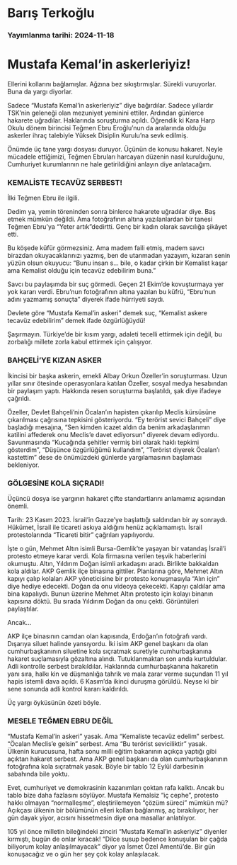 # Barış Terkoğlu

### Yayımlanma tarihi: 2024-11-18

# Mustafa Kemal’in askerleriyiz!

Ellerini kollarını bağlamışlar. Ağzına bez sıkıştırmışlar. Sürekli vuruyorlar. Buna da yargı diyorlar.

Sadece “Mustafa Kemal’in askerleriyiz” diye bağırdılar. Sadece yıllardır TSK’nin geleneği olan mezuniyet yeminini ettiler. Ardından günlerce hakarete uğradılar. Haklarında soruşturma açıldı. Öğrendik ki Kara Harp Okulu dönem birincisi Teğmen Ebru Eroğlu’nun da aralarında olduğu askerler ihraç talebiyle Yüksek Disiplin Kurulu’na sevk edilmiş.

Önümde üç tane yargı dosyası duruyor. Üçünün de konusu hakaret. Neyle mücadele ettiğimizi, Teğmen Ebruları harcayan düzenin nasıl kurulduğunu, Cumhuriyet kurumlarının ne hale getirildiğini anlayın diye anlatacağım.


### KEMALİSTE TECAVÜZ SERBEST!

İlki Teğmen Ebru ile ilgili.

Dedim ya, yemin töreninden sonra binlerce hakarete uğradılar diye. Baş etmek mümkün değildi. Ama fotoğrafının altına yazılanlardan bir tanesi Teğmen Ebru’ya “Yeter artık”dedirtti. Genç bir kadın olarak savcılığa şikâyet etti.

Bu köşede küfür görmezsiniz. Ama madem faili etmiş, madem savcı birazdan okuyacaklarınızı yazmış, ben de utanmadan yazayım, kızaran senin yüzün olsun okuyucu: “Bunu insan s... bile, o kadar çirkin bir Kemalist kaşar ama Kemalist olduğu için tecavüz edebilirim buna.”

Savcı bu paylaşımda bir suç görmedi. Geçen 21 Ekim’de kovuşturmaya yer yok kararı verdi. Ebru’nun fotoğrafının altına yazılan bu küfrü, “Ebru’nun adını yazmamış sonuçta” diyerek ifade hürriyeti saydı.

Devlete göre “Mustafa Kemal’in askeri” demek suç, “Kemalist askere tecavüz edebilirim” demek ifade özgürlüğüydü!

Şaşırmayın. Türkiye’de bir kısım yargı, adaleti tecelli ettirmek için değil, bu zorbalığı millete zorla kabul ettirmek için çalışıyor.


### BAHÇELİ’YE KIZAN ASKER

İkincisi bir başka askerin, emekli Albay Orkun Özeller’in soruşturması. Uzun yıllar sınır ötesinde operasyonlara katılan Özeller, sosyal medya hesabından bir paylaşım yaptı. Hakkında resen soruşturma başlatıldı, şak diye ifadeye çağrıldı.

Özeller, Devlet Bahçeli’nin Öcalan’ın hapisten çıkarılıp Meclis kürsüsüne çıkarılması çağrısına tepkisini gösteriyordu. “Ey terörist sevici Bahçeli” diye başladığı mesajına, “Sen kimden icazet aldın da benim arkadaşlarımın katilini affederek onu Meclis’e davet ediyorsun” diyerek devam ediyordu. Savunmasında “Kucağında şehitler vermiş biri olarak haklı tepkimi gösterdim”, “Düşünce özgürlüğümü kullandım”, “Terörist diyerek Öcalan’ı kastettim” dese de önümüzdeki günlerde yargılamasının başlaması bekleniyor.


### GÖLGESİNE KOLA SIÇRADI!

Üçüncü dosya ise yargının hakaret çifte standartlarını anlamamız açısından önemli.

Tarih: 23 Kasım 2023. İsrail’in Gazze’ye başlattığı saldırıdan bir ay sonraydı. Hükümet, İsrail ile ticareti askıya aldığını henüz açıklamamıştı. İsrail protestolarında “Ticareti bitir” çağrıları yapılıyordu.

İşte o gün, Mehmet Altın isimli Bursa-Gemlik’te yaşayan bir vatandaş İsrail’i protesto etmeye karar verdi. Kola firmasına verilen teşvik haberlerini okumuştu. Altın, Yıldırım Doğan isimli arkadaşını aradı. Birlikte bakkaldan kola aldılar. AKP Gemlik ilçe binasına gittiler. Planlarına göre, Mehmet Altın kapıyı çalıp kolaları AKP yöneticisine bir protesto konuşmasıyla “Alın için” diye hediye edecekti. Doğan da onu videoya çekecekti. Kapıyı çaldılar ama bina kapalıydı. Bunun üzerine Mehmet Altın protesto için kolayı binanın kapısına döktü. Bu sırada Yıldırım Doğan da onu çekti. Görüntüleri paylaştılar.

Ancak...

AKP ilçe binasının camdan olan kapısında, Erdoğan’ın fotoğrafı vardı. Dışarıya siluet halinde yansıyordu. İki isim AKP genel başkanı da olan cumhurbaşkanının siluetine kola sıçratmak suretiyle cumhurbaşkanına hakaret suçlamasıyla gözaltına alındı. Tutuklanmaktan son anda kurtuldular. Adli kontrolle serbest bırakıldılar. Haklarında cumhurbaşkanına hakaretin yanı sıra, halkı kin ve düşmanlığa tahrik ve mala zarar verme suçundan 11 yıl hapis istemli dava açıldı. 6 Kasım’da ikinci duruşma görüldü. Neyse ki bir sene sonunda adli kontrol kararı kaldırıldı.

Üç yargı öyküsünün özeti böyle.


### MESELE TEĞMEN EBRU DEĞİL

“Mustafa Kemal’in askeri” yasak. Ama “Kemaliste tecavüz edelim” serbest. “Öcalan Meclis’e gelsin” serbest. Ama “Bu terörist seviciliktir” yasak. Ülkenin kurucusuna, hafta sonu milli eğitim bakanının açıkça yaptığı gibi açıktan hakaret serbest. Ama AKP genel başkanı da olan cumhurbaşkanının fotoğrafına kola sıçratmak yasak. Böyle bir tablo 12 Eylül darbesinin sabahında bile yoktu.

Evet, cumhuriyet ve demokrasinin kazanımları çoktan rafa kalktı. Ancak bu tablo bize daha fazlasını söylüyor. Mustafa Kemalsiz “iç cephe”, protesto hakkı olmayan “normalleşme”, eleştirilemeyen “çözüm süreci” mümkün mü? Açıkçası ülkenin bir bölümünün elleri kolları bağlanmış, aç bırakılıyor, her gün dayak yiyor, acısını hissetmesin diye ona masallar anlatılıyor.

105 yıl önce milletin bileğindeki zinciri “Mustafa Kemal’in askeriyiz” diyenler kırmıştı, bugün de onlar kıracak! “Dilce susup bedence konuşulan bir çağda biliyorum kolay anlaşılmayacak” diyor ya İsmet Özel Amentü’de. Bir gün konuşacağız ve o gün her şey çok kolay anlaşılacak.

